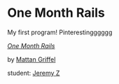 # One Month Rails

My first program! Pinterestingggggg

[*One Month Rails*](http://onemonthrails.com)

by [Mattan Griffel](http://mattangriffel.com)

student: [Jeremy Z](google.com)

